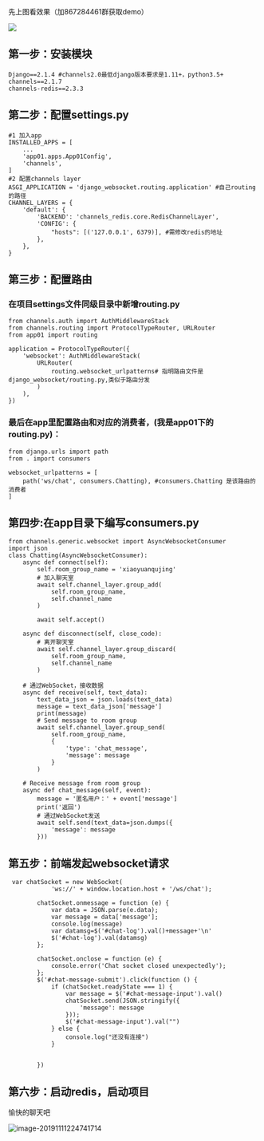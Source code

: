 先上图看效果（加867284461群获取demo）

![](https://img2018.cnblogs.com/blog/1825659/201911/1825659-20191111230802358-715746604.gif)

## 第一步：安装模块

    
    
    Django==2.1.4 #channels2.0最低django版本要求是1.11+，python3.5+
    channels==2.1.7
    channels-redis==2.3.3

## 第二步：配置settings.py

    
    
    #1 加入app
    INSTALLED_APPS = [
        ...
        'app01.apps.App01Config',
        'channels',
    ]
    #2 配置channels layer
    ASGI_APPLICATION = 'django_websocket.routing.application' #自己routing的路径
    CHANNEL_LAYERS = {
        'default': {
            'BACKEND': 'channels_redis.core.RedisChannelLayer',
            'CONFIG': {
                "hosts": [('127.0.0.1', 6379)], #需修改redis的地址
            },
        },
    }

## 第三步：配置路由

### 在项目settings文件同级目录中新增routing.py

    
    
    from channels.auth import AuthMiddlewareStack
    from channels.routing import ProtocolTypeRouter, URLRouter
    from app01 import routing
    
    application = ProtocolTypeRouter({
        'websocket': AuthMiddlewareStack(
            URLRouter(
                routing.websocket_urlpatterns# 指明路由文件是django_websocket/routing.py,类似于路由分发
            )
        ),
    })

### 最后在app里配置路由和对应的消费者，(我是app01下的routing.py)：

    
    
    from django.urls import path
    from . import consumers
    
    websocket_urlpatterns = [
        path('ws/chat', consumers.Chatting), #consumers.Chatting 是该路由的消费者
    ]

## 第四步:在app目录下编写consumers.py

    
    
    from channels.generic.websocket import AsyncWebsocketConsumer
    import json
    class Chatting(AsyncWebsocketConsumer):
        async def connect(self):
            self.room_group_name = 'xiaoyuanqujing'
            # 加入聊天室
            await self.channel_layer.group_add(
                self.room_group_name,
                self.channel_name
            )
    
            await self.accept()
    
        async def disconnect(self, close_code):
            # 离开聊天室
            await self.channel_layer.group_discard(
                self.room_group_name,
                self.channel_name
            )
    
        # 通过WebSocket，接收数据
        async def receive(self, text_data):
            text_data_json = json.loads(text_data)
            message = text_data_json['message']
            print(message)
            # Send message to room group
            await self.channel_layer.group_send(
                self.room_group_name,
                {
                    'type': 'chat_message',
                    'message': message
                }
            )
    
        # Receive message from room group
        async def chat_message(self, event):
            message = '匿名用户：' + event['message']
            print('返回')
            # 通过WebSocket发送
            await self.send(text_data=json.dumps({
                'message': message
            }))
    

## 第五步：前端发起websocket请求

    
    
     var chatSocket = new WebSocket(
                'ws://' + window.location.host + '/ws/chat');
    
            chatSocket.onmessage = function (e) {
                var data = JSON.parse(e.data);
                var message = data['message'];
                console.log(message)
                var datamsg=$('#chat-log').val()+message+'\n'
                $('#chat-log').val(datamsg)
            };
    
            chatSocket.onclose = function (e) {
                console.error('Chat socket closed unexpectedly');
            };
            $('#chat-message-submit').click(function () {
                if (chatSocket.readyState === 1) {
                    var message = $('#chat-message-input').val()
                    chatSocket.send(JSON.stringify({
                        'message': message
                    }));
                    $('#chat-message-input').val("")
                } else {
                    console.log("还没有连接")
                }
    
    
            })

## 第六步：启动redis，启动项目

愉快的聊天吧

![image-20191111224741714](https://tva1.sinaimg.cn/large/006y8mN6gy1g8uhi2xaquj31cu0u047c.jpg)


